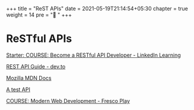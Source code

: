+++
title = "ReST APIs"
date = 2021-05-19T21:14:54+05:30
chapter = true
weight = 14
pre = "🔌 "
+++

# ReSTful APIs

[Starter: COURSE: Become a RESTful API Developer - LinkedIn Learning](https://www.linkedin.com/learning/paths/become-a-restful-api-developer)

[REST API Guide - dev.to](https://dev.to/drminnaar/rest-api-guide-14n2)

[Mozilla MDN Docs](https://developer.mozilla.org/en-US/docs/Web/HTTP)

[A test API](https://reqres.in/)

[COURSE: Modern Web Development - Fresco Play]()

